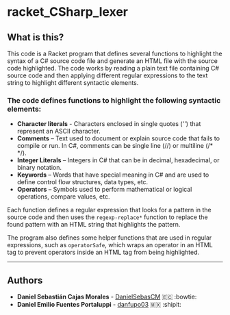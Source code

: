 # racket_CSharp_lexer

## What is this?
This code is a Racket program that defines several functions to highlight the syntax of a C# source code file and 
generate an HTML file with the source code highlighted. The code works by reading a plain text file containing C# 
source code and then applying different regular expressions to the text string to highlight different syntactic elements.

### The code defines functions to highlight the following syntactic elements:

* **Character literals** - Characters enclosed in single quotes ('') that represent an ASCII character.
* **Comments** – Text used to document or explain source code that fails to compile or run. In C#, comments can be single line (//) or multiline (/* */).
* **Integer Literals** – Integers in C# that can be in decimal, hexadecimal, or binary notation.
* **Keywords** – Words that have special meaning in C# and are used to define control flow structures, data types, etc.
* **Operators** – Symbols used to perform mathematical or logical operations, compare values, etc.

Each function defines a regular expression that looks for a pattern in the source code and then uses the `regexp-replace*` 
function to replace the found pattern with an HTML string that highlights the pattern.

The program also defines some helper functions that are used in regular expressions, such as `operatorSafe`, 
which wraps an operator in an HTML tag to prevent operators inside an HTML tag from being highlighted.

---

## Authors
* **Daniel Sebastián Cajas Morales** - [DanielSebasCM](https://github.com/DanielSebasCM) :ecuador: :bowtie:
* **Daniel Emilio Fuentes Portaluppi** - [danfupo03](https://github.com/danfupo03) :mexico: :shipit:
